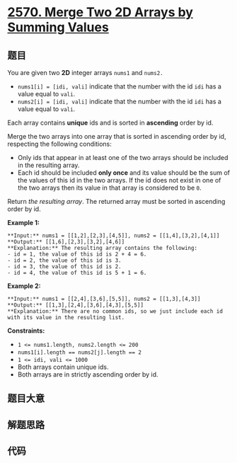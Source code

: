 # [2570. Merge Two 2D Arrays by Summing Values](https://leetcode.com/problems/merge-two-2d-arrays-by-summing-values)

## 题目

You are given two **2D** integer arrays `nums1` and `nums2.`

  * `nums1[i] = [idi, vali]` indicate that the number with the id `idi` has a value equal to `vali`.
  * `nums2[i] = [idi, vali]` indicate that the number with the id `idi` has a value equal to `vali`.

Each array contains **unique** ids and is sorted in **ascending** order by id.

Merge the two arrays into one array that is sorted in ascending order by id,
respecting the following conditions:

  * Only ids that appear in at least one of the two arrays should be included in the resulting array.
  * Each id should be included **only once** and its value should be the sum of the values of this id in the two arrays. If the id does not exist in one of the two arrays then its value in that array is considered to be `0`.

Return _the resulting array_. The returned array must be sorted in ascending
order by id.



**Example 1:**

    
    
    **Input:** nums1 = [[1,2],[2,3],[4,5]], nums2 = [[1,4],[3,2],[4,1]]
    **Output:** [[1,6],[2,3],[3,2],[4,6]]
    **Explanation:** The resulting array contains the following:
    - id = 1, the value of this id is 2 + 4 = 6.
    - id = 2, the value of this id is 3.
    - id = 3, the value of this id is 2.
    - id = 4, the value of this id is 5 + 1 = 6.
    

**Example 2:**

    
    
    **Input:** nums1 = [[2,4],[3,6],[5,5]], nums2 = [[1,3],[4,3]]
    **Output:** [[1,3],[2,4],[3,6],[4,3],[5,5]]
    **Explanation:** There are no common ids, so we just include each id with its value in the resulting list.
    



**Constraints:**

  * `1 <= nums1.length, nums2.length <= 200`
  * `nums1[i].length == nums2[j].length == 2`
  * `1 <= idi, vali <= 1000`
  * Both arrays contain unique ids.
  * Both arrays are in strictly ascending order by id.


## 题目大意

## 解题思路

## 代码

```javascript

```
